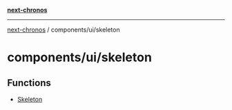 [**next-chronos**](../../../README.md)

***

[next-chronos](../../../README.md) / components/ui/skeleton

# components/ui/skeleton

## Functions

- [Skeleton](functions/Skeleton.md)
